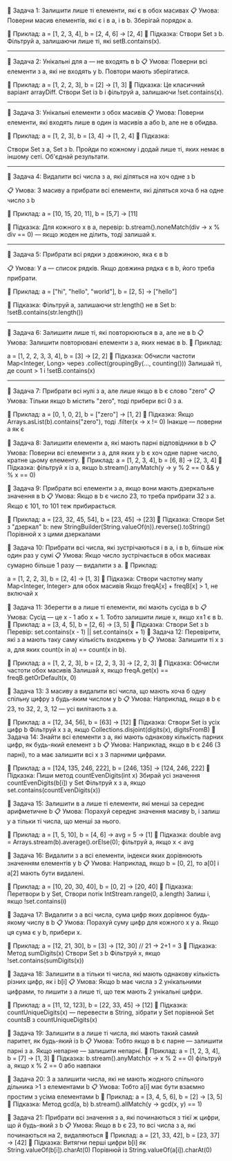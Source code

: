 🔸 Задача 1: Залишити лише ті елементи, 
які є в обох масивах
📋 Умова:
Поверни масив елементів, які є і в a, і в b.
Зберігай порядок a.

📌 Приклад:
a = [1, 2, 3, 4], b = [2, 4, 6] → [2, 4]
🧠 Підказка:
Створи Set з b.
Фільтруй a, залишаючи лише ті, які setB.contains(x).

----------------------------------------------

🔸 Задача 2: Унікальні для a — не входять в b
📋 Умова:
Поверни всі елементи з a, які не входять у b.
Повтори мають зберігатися.

📌 Приклад:
a = [1, 2, 2, 3], b = [2] → [1, 3]
🧠 Підказка:
Це класичний варіант arrayDiff. 
Створи Set із b і фільтруй a, 
залишаючи !set.contains(x).

------------------------------------------------

🔸 Задача 3: Унікальні елементи з обох масивів
📋 Умова:
Поверни елементи, які входять лише 
в один із масивів a або b, але не в обидва.

📌 Приклад:
a = [1, 2, 3], b = [3, 4] → [1, 2, 4]
🧠 Підказка:

Створи Set з a, Set з b.
Пройди по кожному і додай лише ті, 
яких немає в іншому сеті.
Об'єднай результати.

--------------------------------------------------

🔸 Задача 4: Видалити всі числа з a,
які діляться на хоч одне з b

📋 Умова:
З масиву a прибрати всі елементи, 
які діляться хоча б на одне число з b

📌 Приклад:
a = [10, 15, 20, 11], b = [5,7] → [11]

🧠 Підказка:
Для кожного x в a, перевір:
b.stream().noneMatch(div -> x % div == 0) 
— якщо жоден не ділить, тоді залишай x.

----------------------------------------------------

🔸 Задача 5: Прибрати всі рядки з довжиною, яка є в b

📋 Умова:
У a — список рядків. Якщо довжина рядка є в b,
його треба прибрати.

📌 Приклад:
a = ["hi", "hello", "world"], b = [2, 5] → ["hello"]

🧠 Підказка:
Фільтруй a, залишаючи str.length() не в Set b:
!setB.contains(str.length())

----------------------------------------------------

🔸 Задача 6: Залишити лише ті, які повторюються в a, але не в b
📋 Умова:
Залишити повторювані елементи з a, яких немає в b.
📌 Приклад:

a = [1, 2, 2, 3, 3, 4], b = [3] → [2, 2]
🧠 Підказка:
Обчисли частоти Map<Integer, Long> через
.collect(groupingBy(..., counting()))
Залишай ті, де count > 1 і !setB.contains(x)

-----------------------------------------------------

🔸 Задача 7: Прибрати всі нулі з a, але лише якщо в b є слово "zero"
📋 Умова:
Тільки якщо b містить "zero", тоді прибери всі 0 з a.

📌 Приклад:
a = [0, 1, 0, 2], b = ["zero"] → [1, 2]
🧠 Підказка:
Якщо Arrays.asList(b).contains("zero"), тоді .filter(x -> x != 0)
Інакше — поверни a як є

🔹 Задача 8: Залишити елементи a, які мають парні відповідники в b
📋 Умова:
Поверни всі елементи з a, для яких у b є хоч одне парне число, кратне цьому елементу.
📌 Приклад:
a = [1, 2, 3, 4], b = [6, 8] → [2, 3, 4]
🧠 Підказка:
фільтруй x із a, якщо b.stream().anyMatch(y -> y % 2 == 0 && y % x == 0)

🔹 Задача 9: Прибрати всі елементи з a, якщо вони мають дзеркальне значення в b
📋 Умова:
Якщо в b є число 23, то треба прибрати 32 з a. Якщо є 101, то 101 теж прибирається.

📌 Приклад:
a = [23, 32, 45, 54], b = [23, 45] → [23]
🧠 Підказка:
Створи Set з "дзеркал" b:
new StringBuilder(String.valueOf(n)).reverse().toString()
Порівнюй x з цими дзеркалами

🔹 Задача 10: Прибрати всі числа, які зустрічаються і в a, і в b, більше ніж один раз у сумі
📋 Умова:
Якщо число зустрічається в обох масивах сумарно більше 1 разу — видалити з a.
📌 Приклад:

a = [1, 2, 2, 3], b = [2, 4] → [1, 3]
🧠 Підказка:
Створи частотну мапу Map<Integer, Integer> для обох масивів
Якщо freqA[x] + freqB[x] > 1, не включай x

🔹 Задача 11: Зберегти в a лише ті елементи, які мають сусіда в b
📋 Умова:
Сусід — це x - 1 або x + 1. Тобто залишити лише x, якщо x±1 є в b.
📌 Приклад:
a = [3, 4, 5], b = [2, 6] → [3, 5]
🧠 Підказка:
Створи Set з b
Перевір: set.contains(x - 1) || set.contains(x + 1)
🔹 Задача 12: Перевірити, які з a мають таку саму кількість входжень у b
📋 Умова:
Залишити ті x з a, для яких count(x in a) == count(x in b).

📌 Приклад:
a = [1, 2, 2, 3], b = [2, 2, 3, 3] → [2, 2, 3]
🧠 Підказка:
Обчисли частоти обох масивів
Залишай x, якщо freqA.get(x) == freqB.getOrDefault(x, 0)

🔹 Задача 13: З масиву a видалити всі числа, що мають хоча б одну спільну цифру з будь-яким числом у b
📋 Умова:
Наприклад, якщо в b є 23, то 32, 2, 3, 12 — усі вилітають з a.

📌 Приклад:
a = [12, 34, 56], b = [63] → [12]
🧠 Підказка:
Створи Set<Character> із усіх цифр b
Фільтруй x з a, якщо Collections.disjoint(digits(x), digitsFromB)
🔹 Задача 14: Знайти всі елементи з a, які мають однакову кількість парних цифр, як будь-який елемент з b
📋 Умова:
Наприклад, якщо в b є 246 (3 парні), то a має залишити всі x з 3 парними цифрами.

📌 Приклад:
a = [124, 135, 246, 222], b = [246, 135] → [124, 246, 222]
🧠 Підказка:
Пиши метод countEvenDigits(int x)
Збирай усі значення countEvenDigits(b[i]) у Set<Integer>
Фільтруй x з a, якщо set.contains(countEvenDigits(x))

🔹 Задача 15: Залишити в a лише ті елементи, які менші за середнє арифметичне b
📋 Умова:
Порахуй середнє значення масиву b, і залиш у a тільки ті числа, що менші за нього.

📌 Приклад:
a = [1, 5, 10], b = [4, 6] → avg = 5 → [1]
🧠 Підказка:
double avg = Arrays.stream(b).average().orElse(0);
фільтруй a, якщо x < avg

🔹 Задача 16: Видалити з a всі елементи, індекси яких дорівнюють значенням елементів у b
📋 Умова:
Наприклад, якщо b = [0, 2], то a[0] і a[2] мають бути видалені.

📌 Приклад:
a = [10, 20, 30, 40], b = [0, 2] → [20, 40]
🧠 Підказка:
Перетвори b у Set<Integer>,
Створи потік IntStream.range(0, a.length)
Залиш i, якщо !set.contains(i)

🔹 Задача 17: Видалити з a всі числа, сума цифр яких дорівнює будь-якому числу в b
📋 Умова:
Порахуй суму цифр для кожного x у a. Якщо ця сума є у b, прибери x.

📌 Приклад:
a = [12, 21, 30], b = [3] → [12, 30]  // 21 → 2+1 = 3
🧠 Підказка:
Метод sumDigits(x)
Створи Set з b
Фільтруй x, якщо !set.contains(sumDigits(x))

🔹 Задача 18: Залишити в a тільки ті числа, які мають однакову кількість різних цифр, як і b[i]
📋 Умова:
Якщо b має числа з 2 унікальними цифрами, то лишити з a лише ті, що теж мають 2 унікальні цифри.

📌 Приклад:
a = [11, 12, 123], b = [22, 33, 45] → [12]
🧠 Підказка:
countUniqueDigits(x) — перевести в String, зібрати у Set<Character>
порівнюй Set<Integer> countsB з countUniqueDigits(x)

🔹 Задача 19: Залишити в a лише ті числа, які мають такий самий паритет, як будь-який із b
📋 Умова:
Тобто якщо в b є парне — залишити парні з a. Якщо непарне — залишити непарні.
📌 Приклад:
a = [1, 2, 3, 4], b = [7] → [1, 3]
🧠 Підказка:
b.stream().anyMatch(x -> x % 2 == 0)
фільтруй a, якщо x % 2 == 0 або навпаки

🔹 Задача 20: З a залишити числа, які не мають жодного спільного дільника >1 з елементами b
📋 Умова:
Тобто a[i] має бути взаємно простим з усіма елементами b
📌 Приклад:
a = [3, 4, 5, 6], b = [2] → [3, 5]
🧠 Підказка:
Метод gcd(a, b)
b.stream().allMatch(y -> gcd(x, y) == 1)

🔹 Задача 21: Прибрати всі значення з a, які починаються з тієї ж цифри, що й будь-який з b
📋 Умова:
Якщо в b є 23, то всі числа з a, які починаються на 2, видаляються
📌 Приклад:
a = [21, 33, 42], b = [23, 37] → [42]
🧠 Підказка:
Витягни перші цифри b[i] як String.valueOf(b[i]).charAt(0)
Порівнюй із String.valueOf(a[i]).charAt(0)